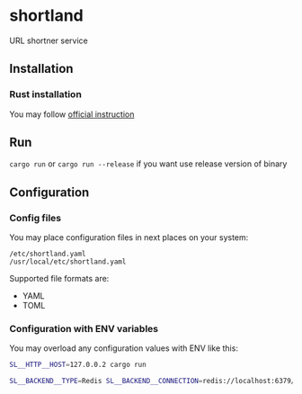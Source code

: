 # shortland
URL shortner service

## Installation
### Rust installation
You may follow [official instruction](https://www.rust-lang.org/tools/install)

## Run
```cargo run``` or 
```cargo run --release``` if you want use release version of binary

## Configuration
### Config files
You may place configuration files in next places on your system:
```
/etc/shortland.yaml
/usr/local/etc/shortland.yaml
```

Supported file formats are:
- YAML
- TOML

### Configuration with ENV variables
You may overload any configuration values with ENV like this:
```bash
SL__HTTP__HOST=127.0.0.2 cargo run
```
```bash
SL__BACKEND__TYPE=Redis SL__BACKEND__CONNECTION=redis://localhost:6379/3 cargo run
```
